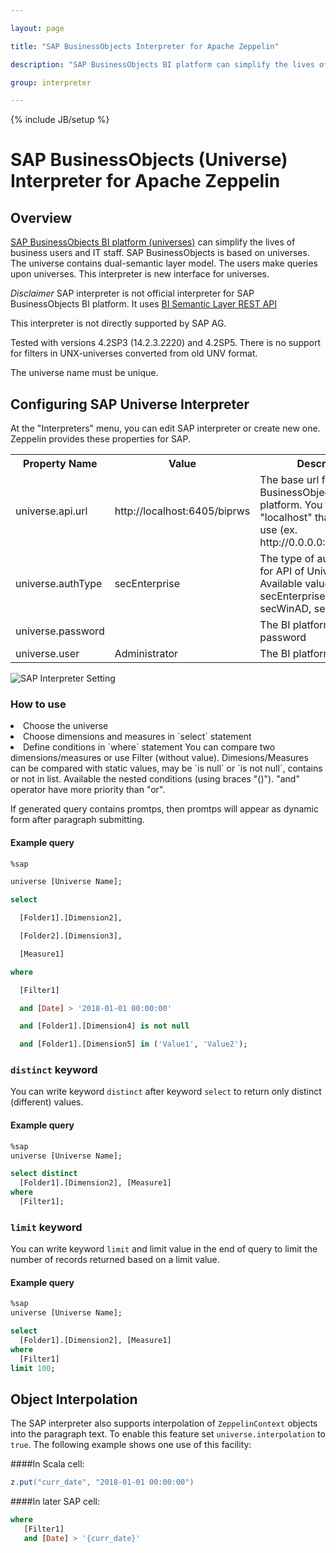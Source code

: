 ```yaml
---

layout: page

title: "SAP BusinessObjects Interpreter for Apache Zeppelin"

description: "SAP BusinessObjects BI platform can simplify the lives of business users and IT staff. SAP BusinessObjects is based on universes. The universe contains dual-semantic layer model. The users make queries upon universes. This interpreter is new interface for universes."

group: interpreter

---
```


<!--

Licensed under the Apache License, Version 2.0 (the "License");

you may not use this file except in compliance with the License.

You may obtain a copy of the License at

http://www.apache.org/licenses/LICENSE-2.0

Unless required by applicable law or agreed to in writing, software

distributed under the License is distributed on an "AS IS" BASIS,

WITHOUT WARRANTIES OR CONDITIONS OF ANY KIND, either express or implied.

See the License for the specific language governing permissions and

limitations under the License.

-->

{% include JB/setup %}

# SAP BusinessObjects (Universe) Interpreter for Apache Zeppelin

<div id="toc"></div>

## Overview

[SAP BusinessObjects BI platform (universes)](https://help.sap.com/viewer/p/SAP_BUSINESSOBJECTS_BUSINESS_INTELLIGENCE_PLATFORM) can simplify the lives of business users and IT staff. SAP BusinessObjects is based on universes. The universe contains dual-semantic layer model. The users make queries upon universes. This interpreter is new interface for universes.

*Disclaimer* SAP interpreter is not official interpreter for SAP BusinessObjects BI platform. It uses [BI Semantic Layer REST API](https://help.sap.com/viewer/5431204882b44fc98d56bd752e69f132/4.2.5/en-US/ec54808e6fdb101497906a7cb0e91070.html)

This interpreter is not directly supported by SAP AG.

Tested with versions 4.2SP3 (14.2.3.2220) and 4.2SP5. There is no support for filters in UNX-universes converted from old UNV format.

The universe name must be unique.

## Configuring SAP Universe Interpreter

At the "Interpreters" menu, you can edit SAP interpreter or create new one. Zeppelin provides these properties for SAP.

<table class="table-configuration">
  <tr>
    <th>Property Name</th>
    <th>Value</th>
    <th>Description</th>
  </tr>
  <tr>
    <td>universe.api.url</td>
    <td>http://localhost:6405/biprws</td>
    <td>The base url for the SAP BusinessObjects BI platform. You have to edit "localhost" that you may use (ex. http://0.0.0.0:6405/biprws)</td>
  </tr>
  <tr>
    <td>universe.authType</td>
    <td>secEnterprise</td>
    <td>The type of authentication for API of Universe. Available values: secEnterprise, secLDAP, secWinAD, secSAPR3</td>
  </tr>
  <tr>
    <td>universe.password</td>
    <td></td>
    <td>The BI platform user password</td>
  </tr>
  <tr>
    <td>universe.user</td>
    <td>Administrator</td>
    <td>The BI platform user login</td>
  </tr>
</table>

![SAP Interpreter Setting]({{BASE_PATH}}/assets/themes/zeppelin/img/docs-img/sap-interpreter-setting.png)

### How to use

<li> Choose the universe
<li> Choose dimensions and measures in `select` statement
<li> Define conditions in `where` statement
You can compare two dimensions/measures or use Filter (without value). 
Dimesions/Measures can be compared with static values, may be `is null` or `is not null`, contains or not in list.
Available the nested conditions (using braces "()"). "and" operator have more priority than "or". 


If generated query contains promtps, then promtps will appear as dynamic form after paragraph submitting.

#### Example query
```sql
%sap

universe [Universe Name];

select

  [Folder1].[Dimension2],

  [Folder2].[Dimension3],

  [Measure1]

where

  [Filter1]

  and [Date] > '2018-01-01 00:00:00'

  and [Folder1].[Dimension4] is not null

  and [Folder1].[Dimension5] in ('Value1', 'Value2');
```

### `distinct` keyword
You can write keyword `distinct` after keyword `select` to return only distinct (different) values.

#### Example query
```sql
%sap
universe [Universe Name];

select distinct
  [Folder1].[Dimension2], [Measure1]
where
  [Filter1];
```

### `limit` keyword
You can write keyword `limit` and limit value in the end of query to limit the number of records returned based on a limit value.

#### Example query
```sql
%sap
universe [Universe Name];

select
  [Folder1].[Dimension2], [Measure1]
where
  [Filter1]
limit 100;
```

## Object Interpolation
The SAP interpreter also supports interpolation of `ZeppelinContext` objects into the paragraph text.
To enable this feature set `universe.interpolation` to `true`. The following example shows one use of this facility:

####In Scala cell:

```scala
z.put("curr_date", "2018-01-01 00:00:00")
```

####In later SAP cell:

```sql
where
   [Filter1]
   and [Date] > '{curr_date}'
```